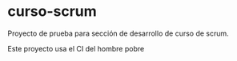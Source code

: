 # curso-scrum
Proyecto de prueba para sección de desarrollo de curso de scrum.

Este proyecto usa el CI del hombre pobre
